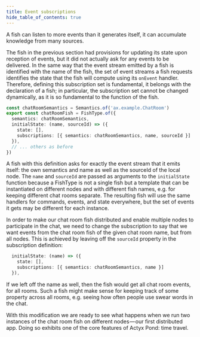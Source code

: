```yaml
---
title: Event subscriptions
hide_table_of_contents: true
---
```


A fish can listen to more events than it generates itself, it can accumulate knowledge from many sources.

The fish in the previous section had provisions for updating its state upon reception of events, but it did not actually ask for any events to be delivered.
In the same way that the event stream emitted by a fish is identified with the name of the fish, the set of event streams a fish requests identifies the state that the fish will compute using its `onEvent` handler.
Therefore, defining this subscription set is fundamental, it belongs with the declaration of a fish; in particular, the subscription set cannot be changed dynamically, as it is so fundamental to the function of the fish.

```typescript
const chatRoomSemantics = Semantics.of('ax.example.ChatRoom')
export const chatRoomFish = FishType.of({
  semantics: chatRoomSemantics,
  initialState: (name, sourceId) => ({
    state: [],
    subscriptions: [{ semantics: chatRoomSemantics, name, sourceId }]
  }),
  // ... others as before
})
```

A fish with this definition asks for exactly the event stream that it emits itself: the own semantics and name as well as the sourceId of the local node.
The `name` and `sourceId` are passed as arguments to the `initialState` function because a FishType is not a single fish but a template that can be instantiated on different nodes and with different fish names, e.g. for keeping different chat rooms separate.
The resulting fish will use the same handlers for commands, events, and state everywhere, but the set of events it gets may be different for each instance.

In order to make our chat room fish distributed and enable multiple nodes to participate in the chat, we need to change the subscription to say that we want events from the chat room fish of the given chat room name, but from all nodes.
This is achieved by leaving off the `sourceId` property in the subscription definition:

```typescript
  initialState: (name) => ({
    state: [],
    subscriptions: [{ semantics: chatRoomSemantics, name }]
  }),
```

If we left off the name as well, then the fish would get all chat room events, for all rooms.
Such a fish might make sense for keeping track of some property across all rooms, e.g. seeing how often people use swear words in the chat.

With this modification we are ready to see what happens when we run two instances of the chat room fish on different nodes — our first distributed app.
Doing so exhibits one of the core features of Actyx Pond: time travel.
